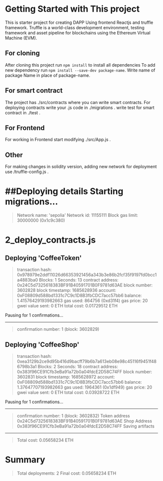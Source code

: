 # Getting Started with This project
This is starter project for creating DAPP 
Using frontend Reactjs and truffle framework.
Truffle is a world-class development environment, testing framework and asset pipeline for blockchains using the Ethereum Virtual Machine (EVM).

## For cloning
After cloning this project run `npm install` to install all dependencies
To add new dependency run `npm install --save-dev package-name`. Write name of package Name in place of package-name.

## For smart contract
The project has ./src/contracts where you can write smart contracts.
For deploying contracts write your .js code in ./migrations .
write test for smart contract in ./test .

## For Frontend
For working in Frontend start modifying ./src/App.js .

## Other
For making changes in solidity version, adding new network for deployment use /truffle-config.js . 

##Deploying details
Starting migrations...
======================
> Network name:    'sepolia'
> Network id:      11155111
> Block gas limit: 30000000 (0x1c9c380)


2_deploy_contracts.js
=====================

   Deploying 'CoffeeToken'
   -----------------------
   > transaction hash:    0x978979e2ddf11026d66353921456a343b3e86b2fcf35f9197fd0bcc1a4883ba0
   > Blocks: 1            Seconds: 13
   > contract address:    0x24C5d7325618383BF91B40591701B0F9781d63AE
   > block number:        3602828
   > block timestamp:     1685628936
   > account:             0xF08809d588bd1331c7C9c1D8B3fbCDC7acc57bb6
   > balance:             1.41576429193982663
   > gas used:            864756 (0xd31f4)
   > gas price:           20 gwei
   > value sent:          0 ETH
   > total cost:          0.01729512 ETH

   Pausing for 1 confirmations...

   -------------------------------
   > confirmation number: 1 (block: 3602829)

   Deploying 'CoffeeShop'
   ----------------------
   > transaction hash:    0xea3129b2ce9d95b416d9bacff79b6b7a613eb08e98c45116f9451f486798b3a1
   > Blocks: 2            Seconds: 18
   > contract address:    0x383f96CE91Cfb3eBa91a72b0a04fdcE2D58C74FF
   > block number:        3602831
   > block timestamp:     1685628972
   > account:             0xF08809d588bd1331c7C9c1D8B3fbCDC7acc57bb6
   > balance:             1.37647707193982663
   > gas used:            1964361 (0x1df949)
   > gas price:           20 gwei
   > value sent:          0 ETH
   > total cost:          0.03928722 ETH

   Pausing for 1 confirmations...

   -------------------------------
   > confirmation number: 1 (block: 3602832)
Token address 0x24C5d7325618383BF91B40591701B0F9781d63AE
Shop Address 0x383f96CE91Cfb3eBa91a72b0a04fdcE2D58C74FF
   > Saving artifacts
   -------------------------------------
   > Total cost:          0.05658234 ETH

Summary
=======
> Total deployments:   2
> Final cost:          0.05658234 ETH
